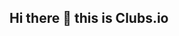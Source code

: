 ## Hi there 👋 this is Clubs.io

<!--
🙋‍♀️ A short introduction - We are creating a all in one platform for clubs and organizations to manage payments
-->
